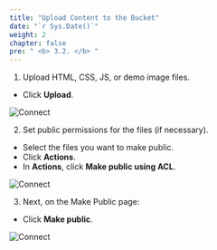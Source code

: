 ```yaml
---
title: "Upload Content to the Bucket"
date: "`r Sys.Date()`"
weight: 2
chapter: false
pre: " <b> 3.2. </b> "
---
```

1. Upload HTML, CSS, JS, or demo image files.
  + Click **Upload**.

![Connect](/images/3.connect/Screenshot4.png)

2. Set public permissions for the files (if necessary).
  + Select the files you want to make public.
  + Click **Actions**.
  + In **Actions**, click **Make public using ACL**.

![Connect](/images/3.connect/Screenshot6.png)

3. Next, on the Make Public page:
  + Click **Make public**.

![Connect](/images/3.connect/Screenshot7.png)
